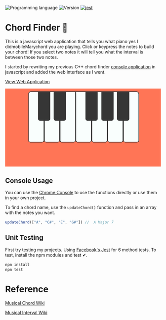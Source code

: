 <!-- using shields.io for status buttons -->
![Programming language](https://img.shields.io/badge/Language-Javascript-blue.svg)
![Version](https://img.shields.io/badge/Version-0.6.7-brightgreen.svg)
[![jest](https://facebook.github.io/jest/img/jest-badge.svg)](https://github.com/facebook/jest)

# Chord Finder 🎹

This is a javascript web application that tells you what piano yes I didmobileMarychord you are playing. Click or keypress the notes to build your chord! If you select two notes it will tell you what the interval is between those two notes.

I started by rewriting my previous C++ chord finder [console application](https://github.com/ManuelVargas1251/ChordFinder) in javascript and added the web interface as I went.

[View Web Application](https://mnl.space/Chord-Finder/)

![](src/demo.gif)

## Console Usage
You can use the [Chrome Console](https://developers.google.com/web/tools/chrome-devtools/console/) to use the functions directly or use them in your own project.

To find a chord name, use the `updateChord()` function and pass in an array with the notes you want. 

```javascript
updateChord(["A", "C#", "E", "G#"])	//  A Major 7
```

## Unit Testing
First try testing my projects. Using [Facebook's Jest](https://facebook.github.io/jest/) for 6 method tests. To test, install the npm modules and test ✔.

```npm
npm install
npm test
```

# Reference

[Musical Chord Wiki](https://en.wikipedia.org/wiki/Chord_(music))

[Musical Interval Wiki](https://en.wikipedia.org/wiki/Interval_(music))

